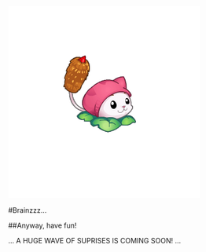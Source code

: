 ![:ItIsCattail](468101523_1097541092008275_2221627698317642975_n.gif)

#Brainzzz...

##Anyway, have fun!

... A HUGE WAVE OF SUPRISES IS COMING SOON! ...

